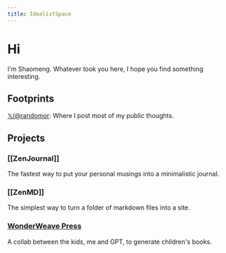 ```yaml
---
title: IdealistSpace
---
```


# Hi

I'm Shaomeng. Whatever took you here, I hope you find something interesting. 

## Footprints
[𝕏/@randomor](https://x.com/randomor): Where I post most of my public thoughts.

## Projects

### [[ZenJournal]]
The fastest way to put your personal musings into a minimalistic journal.

### [[ZenMD]]
The simplest way to turn a folder of markdown files into a site. 

### [WonderWeave Press](https://wonderweave.idealistspace.com)
A collab between the kids, me and GPT, to generate children's books.